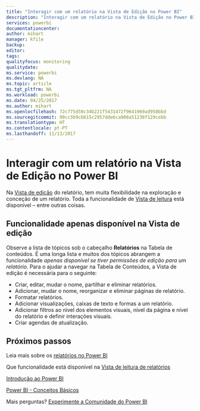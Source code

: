 ```yaml
---
title: "Interagir com um relatório na Vista de Edição no Power BI"
description: "Interagir com um relatório na Vista de Edição no Power BI"
services: powerbi
documentationcenter: 
author: mihart
manager: kfile
backup: 
editor: 
tags: 
qualityfocus: monitoring
qualitydate: 
ms.service: powerbi
ms.devlang: NA
ms.topic: article
ms.tgt_pltfrm: NA
ms.workload: powerbi
ms.date: 04/25/2017
ms.author: mihart
ms.openlocfilehash: 72c775d50c34b221f5431472f9641969ad958bbd
ms.sourcegitcommit: 99cc3b9cb615c2957dde6ca908a51238f129cebb
ms.translationtype: HT
ms.contentlocale: pt-PT
ms.lasthandoff: 11/13/2017
---
```

# <a name="interact-with-a-report-in-editing-view-in-power-bi"></a>Interagir com um relatório na Vista de Edição no Power BI
Na [Vista de edição](service-reading-view-and-editing-view.md) do relatório, tem muita flexibilidade na exploração e conceção de um relatório. Toda a funcionalidade de [Vista de leitura](service-interact-with-a-report-in-reading-view.md) está disponível – entre outras coisas.

## <a name="functionality-only-available-in-editing-view"></a>Funcionalidade apenas disponível na Vista de edição
Observe a lista de tópicos sob o cabeçalho **Relatórios** na Tabela de conteúdos. É uma longa lista e muitos dos tópicos abrangem a funcionalidade *apenas disponível se tiver permissões de edição para um relatório*.  Para o ajudar a navegar na Tabela de Conteúdos, a Vista de edição é necessária para o seguinte:

* Criar, editar, mudar o nome, partilhar e eliminar relatórios.
* Adicionar, mudar o nome, reorganizar e eliminar páginas de relatório.
* Formatar relatórios.
* Adicionar visualizações, caixas de texto e formas a um relatório.
* Adicionar filtros ao nível dos elementos visuais, nível da página e nível do relatório e definir interações visuais.
* Criar agendas de atualização.

## <a name="next-steps"></a>Próximos passos
Leia mais sobre os [relatórios no Power BI](service-reports.md)

Que funcionalidade está disponível na [Vista de leitura de relatórios](service-interact-with-a-report-in-reading-view.md)

[Introdução ao Power BI](service-get-started.md)

[Power BI - Conceitos Básicos](service-basic-concepts.md)

Mais perguntas? [Experimente a Comunidade do Power BI](http://community.powerbi.com/)

